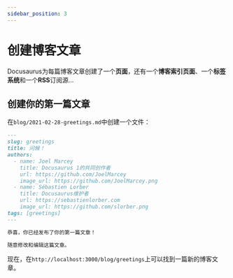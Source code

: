 ```yaml
---
sidebar_position: 3
---
```


# 创建博客文章

Docusaurus为每篇博客文章创建了一个**页面**，还有一个**博客索引页面**、一个**标签系统**和一个**RSS**订阅源...

## 创建你的第一篇文章

在`blog/2021-02-28-greetings.md`中创建一个文件：

```md title="blog/2021-02-28-greetings.md"
---
slug: greetings
title: 问候！
authors:
  - name: Joel Marcey
    title: Docusaurus 1的共同创作者
    url: https://github.com/JoelMarcey
    image_url: https://github.com/JoelMarcey.png
  - name: Sébastien Lorber
    title: Docusaurus维护者
    url: https://sebastienlorber.com
    image_url: https://github.com/slorber.png
tags: [greetings]
---

恭喜，你已经发布了你的第一篇文章！

随意修改和编辑这篇文章。
```

现在，在`http://localhost:3000/blog/greetings`上可以找到一篇新的博客文章。